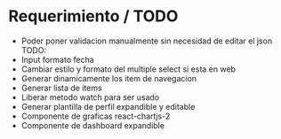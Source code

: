 # Requerimiento / TODO

- Poder poner validacion manualmente sin necesidad de editar el json TODO:
- Input formato fecha
- Cambiar estilo y formato del multiple select si esta en web
- Generar dinamicamente los item de navegacion
- Generar lista de items
- Liberar metodo watch para ser usado
- Generar plantilla de perfil expandible y editable
- Componente de graficas react-chartjs-2
- Componente de dashboard expandible
